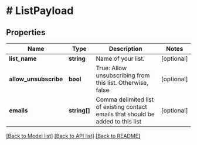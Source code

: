 # # ListPayload

## Properties

Name | Type | Description | Notes
------------ | ------------- | ------------- | -------------
**list_name** | **string** | Name of your list. | [optional]
**allow_unsubscribe** | **bool** | True: Allow unsubscribing from this list. Otherwise, false | [optional]
**emails** | **string[]** | Comma delimited list of existing contact emails that should be added to this list | [optional]

[[Back to Model list]](../../README.md#models) [[Back to API list]](../../README.md#endpoints) [[Back to README]](../../README.md)
